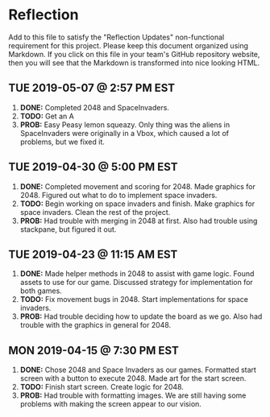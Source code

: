 # Reflection

Add to this file to satisfy the "Reflection Updates" non-functional requirement
for this project. Please keep this document organized using Markdown. If you
click on this file in your team's GitHub repository website, then you will see
that the Markdown is transformed into nice looking HTML.

## TUE 2019-05-07 @ 2:57 PM EST

1. **DONE:** Completed 2048 and SpaceInvaders.
2. **TODO:** Get an A
3. **PROB:** Easy Peasy lemon squeazy. Only thing was the aliens in SpaceInvaders were originally in a Vbox, which
    caused a lot of problems, but we fixed it.
    
## TUE 2019-04-30 @ 5:00 PM EST
    
1. **DONE:** Completed movement and scoring for 2048. Made graphics for 2048. Figured out what to do to implement space invaders. 
2. **TODO:** Begin working on space invaders and finish. Make graphics for space invaders. Clean the rest of the project.
3. **PROB:** Had trouble with merging in 2048 at first. Also had trouble using stackpane, but figured it out.
    
## TUE 2019-04-23 @ 11:15 AM EST
    
1. **DONE:** Made helper methods in 2048 to assist with game logic. Found assets to use for our game. Discussed strategy for implementation for both games.
2. **TODO:** Fix movement bugs in 2048. Start implementations for space invaders.
3. **PROB:** Had trouble deciding how to update the board as we go. Also had trouble with the graphics in general for 2048.

## MON 2019-04-15 @ 7:30 PM EST

1. **DONE:** Chose 2048 and Space Invaders as our games. Formatted start screen with a button to execute 2048. Made art for the start screen. 
2. **TODO:** Finish start screen. Create logic for 2048.
3. **PROB:** Had trouble with formatting images. We are still having some problems with making the screen appear to our vision.
